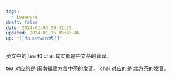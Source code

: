 ```yaml
---
tags:
  - Loanword
draft: false
date: 2024-01-05 09:32:29
updated: 2024-01-05 09:45:46
up: "[[🌎Loanword🌏]]"
---
```


英文中的 tea 和 chai 其实都是中文茶的音译。

tea 对应的是 闽南福建方言中茶的发音。
chai 对应的是 北方茶的发音。
